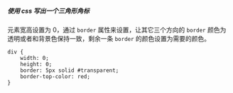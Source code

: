 ##### 使用 css 写出一个三角形角标

元素宽高设置为 0，通过 `border` 属性来设置，让其它三个方向的 `border` 颜色为透明或者和背景色保持一致，剩余一条 `border` 的颜色设置为需要的颜色。

```
div {
    width: 0;
    height: 0;
    border: 5px solid #transparent;
    border-top-color: red;
}
```